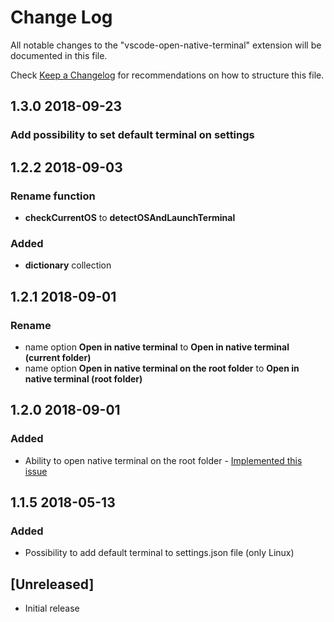 # Change Log
All notable changes to the "vscode-open-native-terminal" extension will be documented in this file.

Check [Keep a Changelog](http://keepachangelog.com/) for recommendations on how to structure this file.

## 1.3.0   2018-09-23

### Add possibility to set default terminal on settings


## 1.2.2   2018-09-03

### Rename function
- **checkCurrentOS** to **detectOSAndLaunchTerminal**

### Added
- **dictionary** collection



## 1.2.1   2018-09-01

### Rename
- name option **Open in native terminal** to **Open in native terminal (current folder)**
- name option **Open in native terminal on the root folder** to **Open in native terminal (root folder)**



## 1.2.0   2018-09-01

### Added
- Ability to open native terminal on the root folder - [Implemented this issue](https://github.com/alexeyvax/vscode-open-native-terminal/issues/7)



## 1.1.5   2018-05-13

### Added
- Possibility to add default terminal to settings.json file (only Linux)

## [Unreleased]
- Initial release
